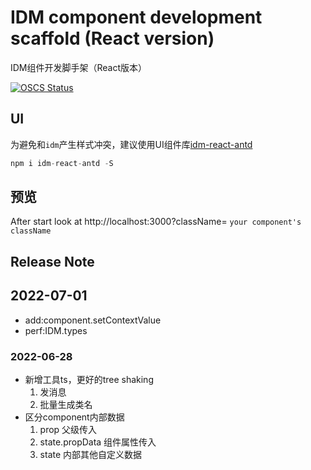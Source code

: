 # IDM component development scaffold (React version)
IDM组件开发脚手架（React版本）

[![OSCS Status](https://www.oscs1024.com/platform/badge/web-csq/idm-module-react.svg?size=small)](https://www.oscs1024.com/project/web-csq/idm-module-react?ref=badge_small)

## UI
为避免和`idm`产生样式冲突，建议使用UI组件库[idm-react-antd](https://github.com/web-csq/idm-react-antd/tree/idm-react-antd)
```js
npm i idm-react-antd -S
```

## 预览
After start look at http://localhost:3000?className= `your component's className`

## Release Note

## 2022-07-01
- add:component.setContextValue
- perf:IDM.types

### 2022-06-28
- 新增工具ts，更好的tree shaking
    1. 发消息
    2. 批量生成类名
- 区分component内部数据
    1. prop 父级传入
    2. state.propData 组件属性传入
    3. state 内部其他自定义数据

